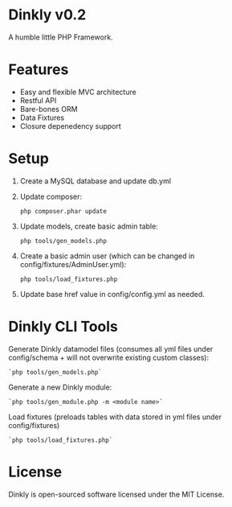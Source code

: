 Dinkly v0.2
===========

A humble little PHP Framework.

Features
========

- Easy and flexible MVC architecture
- Restful API
- Bare-bones ORM
- Data Fixtures
- Closure depenedency support

Setup
=====

1. Create a MySQL database and update db.yml
2. Update composer:

    `php composer.phar update`

3. Update models, create basic admin table:

    `php tools/gen_models.php`

4. Create a basic admin user (which can be changed in config/fixtures/AdminUser.yml):

    `php tools/load_fixtures.php`

5. Update base href value in config/config.yml as needed.

Dinkly CLI Tools
================

Generate Dinkly datamodel files (consumes all yml files under config/schema + will not overwrite existing custom classes):

	`php tools/gen_models.php`

Generate a new Dinkly module:

	`php tools/gen_module.php -m <module name>`

Load fixtures (preloads tables with data stored in yml files under config/fixtures)

	`php tools/load_fixtures.php`

License
=======

Dinkly is open-sourced software licensed under the MIT License.